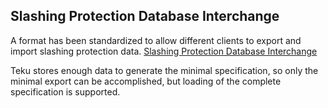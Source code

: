 ##  Slashing Protection Database Interchange

A format has been standardized to allow different clients to export and import slashing protection data.
[Slashing Protection Database Interchange](https://hackmd.io/@sproul/Bk0Y0qdGD)

Teku stores enough data to generate the minimal specification, so only the minimal export can be accomplished, 
but loading of the complete specification is supported.
